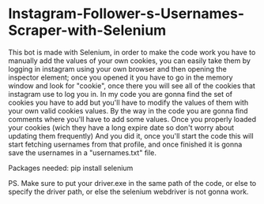 # Instagram-Follower-s-Usernames-Scraper-with-Selenium
This bot is made with Selenium, in order to make the code work you have to manually add the values of your own cookies, you can easily take them by logging in instagram using your own browser and then opening the inspector element; once you opened it you have to go in the memory window and look for "cookie", once there you will see all of the cookies that instagram use to log you in. In my code you are gonna find the set of cookies you have to add but you'll have to modify the values of them with your own valid cookies values. By the way in the code you are gonna find comments where you'll have to add some values. Once you properly loaded your cookies (wich they have a long expire date so don't worry about updating them frequently)
And you did it, once you'll start the code this will start fetching usernames from that profile, and once finished it is gonna save the usernames in a "usernames.txt" file.


Packages needed: pip install selenium

PS. Make sure to put your driver.exe in the same path of the code, or else to specify the driver path, or else the selenium webdriver is not gonna work.

